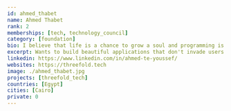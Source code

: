 ```yaml
---
id: ahmed_thabet
name: Ahmed Thabet
rank: 2
memberships: [tech, technology_council]
category: [foundation]
bio: I believe that life is a chance to grow a soul and programming is one of my means towards that goal. I want to build beautiful applications that don't productize the user or invade their privacy. Giving them their freedom back and complete control over their data. What I've seen in threefold for ~4+ years is lots of great values I'd like to have in this world. I'm mainly involved in the development user-facing technologies e.g SDK, wikis, websites, and infrastructure setup of Threefold.
excerpt: Wants to build beautiful applications that don't invade users privacy.
linkedin: https://www.linkedin.com/in/ahmed-te-youssef/
websites: https://threefold.tech
image: ./ahmed_thabet.jpg
projects: [threefold_tech]
countries: [Egypt]
cities: [Cairo]
private: 0
---
```

